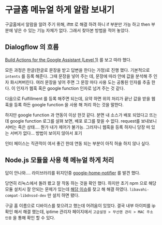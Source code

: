 # 구글홈 메뉴얼 하게 알람 보내기

구글홈에서 알람을 알려 주기 위해, ifttt 로 해결 하려 하니 if 부분만 가능 하고 then 부분에 넣은 수 있는 기능 자체가 없다. 그래서 찾아본 방법을 적어 놓았다.



## Dialogflow 의 흐름

[Build Actions for the Google Assistant (Level 1)](https://codelabs.developers.google.com/codelabs/actions-1/index.html#0) 를 보고 따라 했다.

모든 과정은 한글(한글로 문장을 받고 답변을 한다는 가정)로 진행 했다. 기본적으로 `intents` 를 등록 해준다. 그때 문장을 넣어 주는 데, 문장에 따라 안에 값을 분석해 주 인자 화시켜버린다. 여러 문장을 넣어 주면 그 문장 마다 사용 도는 공통된 인자를 추출 한다. 이 인자가 웹훅 혹은 google function 인자로 넘겨 주는 것 같다.

다음으로 Fulfillment 를 등록 해주면 되는데, 요약 하면 위의 처리가 끝난 값을 받을 웹훅을 등록 하든 google function 을 사용 해 처리 하는 것을 말한다. 

하지만 google function 과 연동이 이상 한것 같다. 분면 내 소스가 배포 되었다고 뜨는 데 google function  로그를 살펴 보면, 배포 로그를 찾을 수 없다. request를 보내보니 서버는 죽은 상태.... 뭔가 내가 제어가 불가능. 그러자니 웹훅을 등록 하자니 당장 떠 있는 서버가 없다... 방법이 보이지 않아서 포기

인터 페이스는 직관적이 여서 좋긴 한데 연동 되는 부분이 아직 허술 하지 않나 싶다.



## Node.js 모듈을 사용 해 메뉴얼 하게 처리

답이 안나와.... 라이브러리를 뒤지던중 [google-home-notifier](https://github.com/noelportugal/google-home-notifier) 를 발견 했다.

당연히 리눅스에서 돌려 봤고 잘 작동 하는 것을 확인 했다. 하지만 초기 npm 으로 해당 모듈 설치시 잘 안되는 문제가 있는데 [해당 이슈](noelportugal/google-home-notifier/issues/8#issuecomment-304688674)를 찾고 해 해결 하였다. `libavahi-compat-libdnssd-dev` 만 설치 하면 됐다. 

구글 홈 이름으로 디바이스를 찾으려고 했는데 어려움이 있었다. 결국 내부 아이피를 ip 확인 해서 해결 했는데, iptime 관리자 페이지에서 `고급설정 > 무선랜 관리 > MAC 주소 인증` 을 통해 확인 할 수 있다.